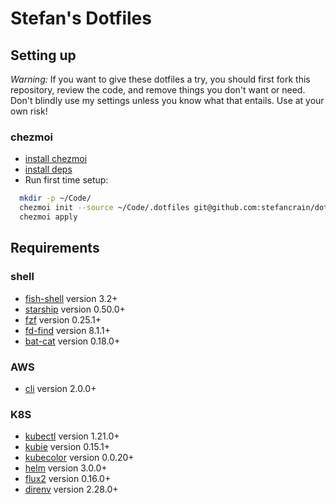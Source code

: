 # Stefan's Dotfiles

## Setting up

_Warning:_ If you want to give these dotfiles a try, you should first fork this
repository, review the code, and remove things you don't want or need. Don't
blindly use my settings unless you know what that entails. Use at your own risk!

### chezmoi

- [install chezmoi](https://www.chezmoi.io/docs/install/)
- [install deps](./README.MD#Requirements)
- Run first time setup:

```bash
  mkdir -p ~/Code/
  chezmoi init --source ~/Code/.dotfiles git@github.com:stefancrain/dotfiles.git
  chezmoi apply
```

## Requirements

### shell

- [fish-shell](https://github.com/fish-shell/fish-shell) version 3.2+
- [starship](https://starship.rs/) version 0.50.0+
- [fzf](https://github.com/junegunn/fzf) version 0.25.1+
- [fd-find](https://github.com/sharkdp/fd) version 8.1.1+
- [bat-cat](https://github.com/sharkdp/bat) version 0.18.0+

### AWS 

- [cli](https://docs.aws.amazon.com/cli/latest/userguide/install-cliv2.html) version 2.0.0+

### K8S

- [kubectl](https://kubernetes.io/docs/tasks/tools/) version 1.21.0+
- [kubie](https://github.com/sbstp/kubie) version 0.15.1+
- [kubecolor](https://github.com/dty1er/kubecolor) version 0.0.20+
- [helm](https://helm.sh/docs/intro/install/) version 3.0.0+
- [flux2](https://github.com/fluxcd/flux2) version 0.16.0+
- [direnv](https://direnv.net/) version 2.28.0+
